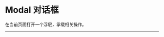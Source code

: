 # Modal 对话框

在当前页面打开一个浮层，承载相关操作。

---

<script setup>
import ModalApi from "./component/modal-api.md"
import ModalMethodApi from "./component/modal-method-api.md"
</script>

<modal-api />
<modal-method-api />
